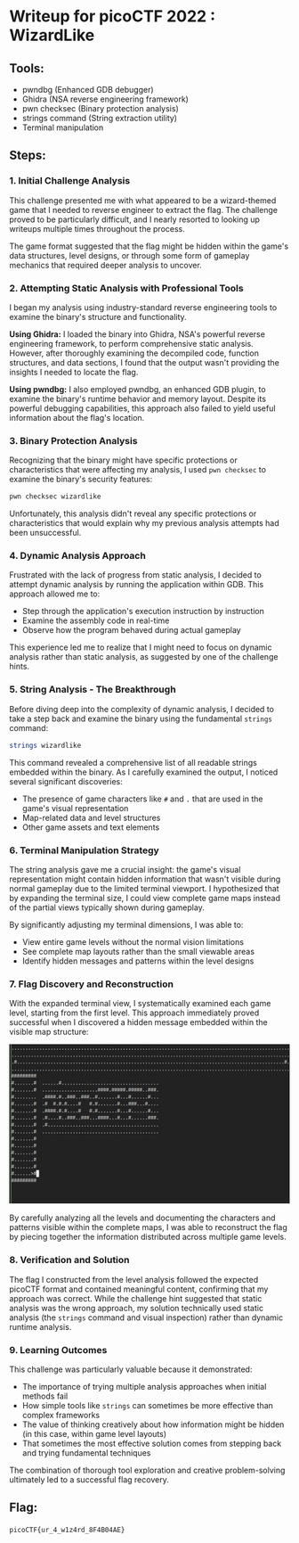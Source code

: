 # Writeup for picoCTF 2022 : WizardLike

## Tools:
- pwndbg (Enhanced GDB debugger)
- Ghidra (NSA reverse engineering framework)
- pwn checksec (Binary protection analysis)
- strings command (String extraction utility)
- Terminal manipulation

## Steps:

### 1. Initial Challenge Analysis
This challenge presented me with what appeared to be a wizard-themed game that I needed to reverse engineer to extract the flag. The challenge proved to be particularly difficult, and I nearly resorted to looking up writeups multiple times throughout the process.

The game format suggested that the flag might be hidden within the game's data structures, level designs, or through some form of gameplay mechanics that required deeper analysis to uncover.

### 2. Attempting Static Analysis with Professional Tools
I began my analysis using industry-standard reverse engineering tools to examine the binary's structure and functionality.

**Using Ghidra:**
I loaded the binary into Ghidra, NSA's powerful reverse engineering framework, to perform comprehensive static analysis. However, after thoroughly examining the decompiled code, function structures, and data sections, I found that the output wasn't providing the insights I needed to locate the flag.

**Using pwndbg:**
I also employed pwndbg, an enhanced GDB plugin, to examine the binary's runtime behavior and memory layout. Despite its powerful debugging capabilities, this approach also failed to yield useful information about the flag's location.

### 3. Binary Protection Analysis
Recognizing that the binary might have specific protections or characteristics that were affecting my analysis, I used `pwn checksec` to examine the binary's security features:

```bash
pwn checksec wizardlike
```

Unfortunately, this analysis didn't reveal any specific protections or characteristics that would explain why my previous analysis attempts had been unsuccessful.

### 4. Dynamic Analysis Approach
Frustrated with the lack of progress from static analysis, I decided to attempt dynamic analysis by running the application within GDB. This approach allowed me to:

- Step through the application's execution instruction by instruction
- Examine the assembly code in real-time
- Observe how the program behaved during actual gameplay

This experience led me to realize that I might need to focus on dynamic analysis rather than static analysis, as suggested by one of the challenge hints.

### 5. String Analysis - The Breakthrough
Before diving deep into the complexity of dynamic analysis, I decided to take a step back and examine the binary using the fundamental `strings` command:

```bash
strings wizardlike
```

This command revealed a comprehensive list of all readable strings embedded within the binary. As I carefully examined the output, I noticed several significant discoveries:

- The presence of game characters like `#` and `.` that are used in the game's visual representation
- Map-related data and level structures
- Other game assets and text elements

### 6. Terminal Manipulation Strategy
The string analysis gave me a crucial insight: the game's visual representation might contain hidden information that wasn't visible during normal gameplay due to the limited terminal viewport. I hypothesized that by expanding the terminal size, I could view complete game maps instead of the partial views typically shown during gameplay.

By significantly adjusting my terminal dimensions, I was able to:
- View entire game levels without the normal vision limitations
- See complete map layouts rather than the small viewable areas
- Identify hidden messages and patterns within the level designs

### 7. Flag Discovery and Reconstruction
With the expanded terminal view, I systematically examined each game level, starting from the first level. This approach immediately proved successful when I discovered a hidden message embedded within the visible map structure:

![stringsOutput](workfolder/stringsOutput.png)

By carefully analyzing all the levels and documenting the characters and patterns visible within the complete maps, I was able to reconstruct the flag by piecing together the information distributed across multiple game levels.

### 8. Verification and Solution
The flag I constructed from the level analysis followed the expected picoCTF format and contained meaningful content, confirming that my approach was correct. While the challenge hint suggested that static analysis was the wrong approach, my solution technically used static analysis (the `strings` command and visual inspection) rather than dynamic runtime analysis.

### 9. Learning Outcomes
This challenge was particularly valuable because it demonstrated:
- The importance of trying multiple analysis approaches when initial methods fail
- How simple tools like `strings` can sometimes be more effective than complex frameworks
- The value of thinking creatively about how information might be hidden (in this case, within game level layouts)
- That sometimes the most effective solution comes from stepping back and trying fundamental techniques

The combination of thorough tool exploration and creative problem-solving ultimately led to a successful flag recovery.

## Flag:
```picoCTF{ur_4_w1z4rd_8F4B04AE}```
